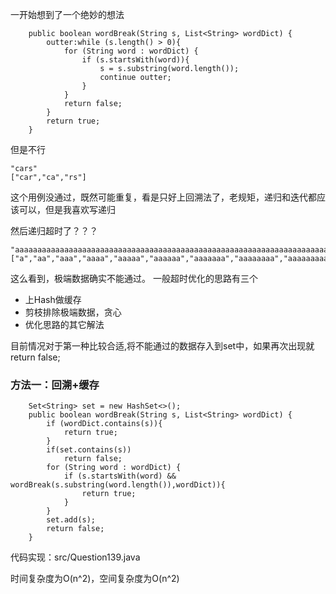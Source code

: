 一开始想到了一个绝妙的想法
~~~
    public boolean wordBreak(String s, List<String> wordDict) {
        outter:while (s.length() > 0){
            for (String word : wordDict) {
                if (s.startsWith(word)){
                    s = s.substring(word.length());
                    continue outter;
                }
            }
            return false;
        }
        return true;
    }
~~~

但是不行


    "cars"
    ["car","ca","rs"]

这个用例没通过，既然可能重复，看是只好上回溯法了，老规矩，递归和迭代都应该可以，但是我喜欢写递归


然后递归超时了？？？

    "aaaaaaaaaaaaaaaaaaaaaaaaaaaaaaaaaaaaaaaaaaaaaaaaaaaaaaaaaaaaaaaaaaaaaaaaaaaaaaaaaaaaaaaaaaaaaaaaaaaaaaaaaaaaaaaaaaaaaaaaaaaaaaaaaaaaaaaaaaaaaaaaaaaaaab"
    ["a","aa","aaa","aaaa","aaaaa","aaaaaa","aaaaaaa","aaaaaaaa","aaaaaaaaa","aaaaaaaaaa"]
    
这么看到，极端数据确实不能通过。
一般超时优化的思路有三个
- 上Hash做缓存
- 剪枝排除极端数据，贪心
- 优化思路的其它解法

目前情况对于第一种比较合适,将不能通过的数据存入到set中，如果再次出现就return false;


### 方法一：回溯+缓存

~~~
    Set<String> set = new HashSet<>();
    public boolean wordBreak(String s, List<String> wordDict) {
        if (wordDict.contains(s)){
            return true;
        }
        if(set.contains(s))
            return false;
        for (String word : wordDict) {
            if (s.startsWith(word) && wordBreak(s.substring(word.length()),wordDict)){
                return true;
            }
        }
        set.add(s);
        return false;
    }
~~~

代码实现：src/Question139.java

时间复杂度为O(n^2)，空间复杂度为O(n^2)